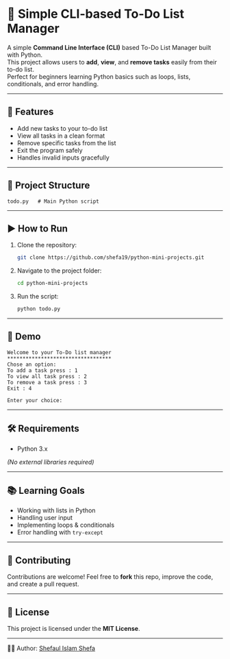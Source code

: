 # 📝 Simple CLI-based To-Do List Manager

A simple **Command Line Interface (CLI)** based To-Do List Manager built with Python.  
This project allows users to **add**, **view**, and **remove tasks** easily from their to-do list.  
Perfect for beginners learning Python basics such as loops, lists, conditionals, and error handling.

---

## 🚀 Features
- Add new tasks to your to-do list  
- View all tasks in a clean format  
- Remove specific tasks from the list  
- Exit the program safely  
- Handles invalid inputs gracefully  

---

## 📂 Project Structure
```
todo.py   # Main Python script
```

---

## ▶️ How to Run

1. Clone the repository:
   ```bash
   git clone https://github.com/shefa19/python-mini-projects.git
   ```

2. Navigate to the project folder:
   ```bash
   cd python-mini-projects
   ```

3. Run the script:
   ```bash
   python todo.py
   ```

---

## 📸 Demo
```
Welcome to your To-Do list manager
**********************************
Chose an option:
To add a task press : 1
To view all task press : 2
To remove a task press : 3
Exit : 4

Enter your choice:
```

---

## 🛠️ Requirements
- Python 3.x

*(No external libraries required)*

---

## 📚 Learning Goals
- Working with lists in Python  
- Handling user input  
- Implementing loops & conditionals  
- Error handling with `try-except`  

---

## 🤝 Contributing
Contributions are welcome! Feel free to **fork** this repo, improve the code, and create a pull request.

---

## 📜 License
This project is licensed under the **MIT License**.

---

👨‍💻 Author: [Shefaul Islam Shefa](https://github.com/shefa19)
